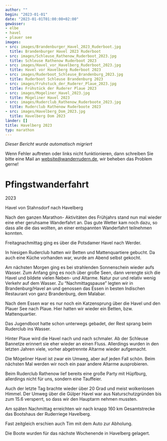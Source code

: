 ```yaml
---
author: ""
begin: "2023-01-01"
date: "2023-01-01T01:00:00+02:00"
gewässer:
- elbe
- havel
- plauer see
images:
- src: images/Brandenburger_Havel_2023_Ruderboot.jpg
  title: Brandenburger Havel 2023 Ruderboot
- src: images/Schleuse_Rathenow_Ruderboot_2023.jpg
  title: Schleuse Rathenow Ruderboot 2023
- src: images/Havel_vor_Havelberg_Ruderboot_2023.jpg
  title: Havel vor Havelberg Ruderboot 2023
- src: images/Ruderboot_Schleuse_Brandenburg_2023.jpg
  title: Ruderboot Schleuse Brandenburg 2023
- src: images/Fruhstuck_der_Ruderer_Plaue_2023.jpg
  title: Frühstück der Ruderer Plaue 2023
- src: images/Mogeliner_Havel_2023.jpg
  title: Mögeliner Havel 2023
- src: images/Ruderclub_Rathenow_Ruderboote_2023.jpg
  title: Ruderclub Rathenow Ruderboote 2023
- src: images/Havelberg_Dom_2023.jpg
  title: Havelberg Dom 2023
länder: []
title: Havelberg 2023
typ: marathon
---
```



*Dieser Bericht wurde automatisch migriert*

Wenn Fehler auftreten oder links nicht funktionieren, dann schreiben Sie bitte eine Mail an website@wanderrudern.de, wir beheben das Problem gerne!



# Pfingstwanderfahrt


2023

Havel von Stahnsdorf nach Havelberg

Nach den ganzen Marathon- Aktivitäten des Frühjahrs stand nun mal wieder eine eher geruhsame Wanderfahrt an. Das gute Wetter kam noch dazu, so dass alle die das wollten, an einer entspannten Wanderfahrt teilnehmen konnten.

Freitagnachmittag ging es über die Potsdamer Havel nach Werder.

In hiesigen Ruderclub hatten wir Betten und Mattenquartiere gebucht. Da auch eine Küche vorhanden war, wurde am Abend selbst gekocht.

Am nächsten Morgen ging es bei strahlenden Sonnenschein wieder aufs Wasser. Zum Anfang ging es noch über große Seen, dann verengte sich die Havel und bildete vielen Neben- und Altarme. Natur pur und relativ wenig Verkehr auf dem Wasser. Zu “Nachmittagspause” legten wir in Brandenburg/Havel an und genossen das Essen in besten Indischen Restaurant von ganz Brandenburg, dem Malabar.

Nach dem Essen war es nur noch ein Katzensprung über die Havel und den Plauer See nach Plaue. Hier hatten wir wieder ein Betten, bzw. Mattenquartier.

Das Jugendboot hatte schon unterwegs gebadet, der Rest sprang beim Ruderclub ins Wasser.

Hinter Plaue wird die Havel nach und nach schmaler. Ab der Schleuse Bannetze erinnert sie eher wieder an einen Fluss. Allerdings wurden in den letzten Jahren viele, vorher abgetrennte Altarme wieder aufgemacht.

Die Mögeliner Havel ist zwar ein Umweg, aber auf jeden Fall schön. Beim nächsten Mal werden wir noch ein paar andere Altarme ausprobieren.

Beim Ruderclub Rathenow lief bereits eine große Party mit Hüpfburg, allerdings nicht für uns, sondern eine Tauffeier.

Auch der letzte Tag brachte wieder über 20 Grad und meist wolkenlosen Himmel. Der Umweg über die Gülper Havel war aus Naturschutzgründen bis zum 15.6 versperrt, so dass wir den Hauptarm nehmen mussten.

Am späten Nachmittag erreichten wir nach knapp 160 km Gesamtstrecke das Bootshaus der Ruderriege Havelberg.

Fast zeitgleich erschien auch Tim mit dem Auto zur Abholung.

Die Boote wurden für das nächste Wochenende in Havelberg gelagert.